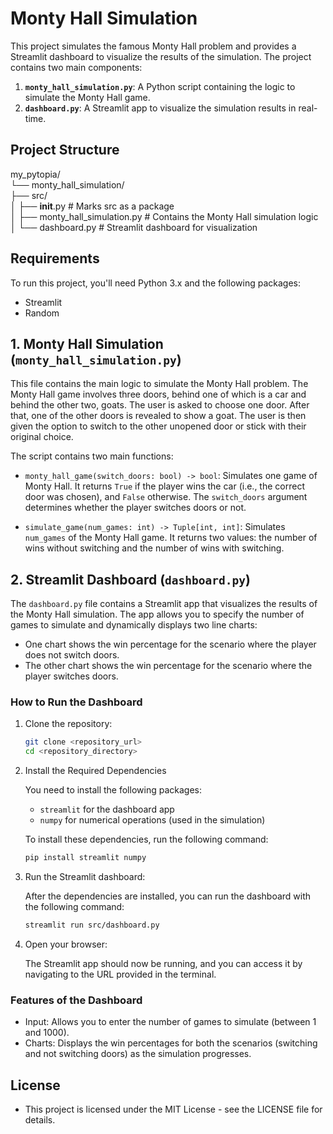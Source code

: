 # Monty Hall Simulation

This project simulates the famous Monty Hall problem and provides a Streamlit dashboard to visualize the results of the simulation. The project contains two main components:

1. **`monty_hall_simulation.py`**: A Python script containing the logic to simulate the Monty Hall game.
2. **`dashboard.py`**: A Streamlit app to visualize the simulation results in real-time.

## Project Structure

my_pytopia/  
└── monty_hall_simulation/  
    ├── src/  
    │   ├── __init__.py              # Marks src as a package  
    │   ├── monty_hall_simulation.py  # Contains the Monty Hall simulation logic  
    │   └── dashboard.py              # Streamlit dashboard for visualization

## Requirements

To run this project, you'll need Python 3.x and the following packages:
- Streamlit
- Random


## 1. **Monty Hall Simulation (`monty_hall_simulation.py`)**

This file contains the main logic to simulate the Monty Hall problem. The Monty Hall game involves three doors, behind one of which is a car and behind the other two, goats. The user is asked to choose one door. After that, one of the other doors is revealed to show a goat. The user is then given the option to switch to the other unopened door or stick with their original choice.

The script contains two main functions:

- `monty_hall_game(switch_doors: bool) -> bool`: Simulates one game of Monty Hall. It returns `True` if the player wins the car (i.e., the correct door was chosen), and `False` otherwise. The `switch_doors` argument determines whether the player switches doors or not.

- `simulate_game(num_games: int) -> Tuple[int, int]`: Simulates `num_games` of the Monty Hall game. It returns two values: the number of wins without switching and the number of wins with switching.

## 2. **Streamlit Dashboard (`dashboard.py`)**

The `dashboard.py` file contains a Streamlit app that visualizes the results of the Monty Hall simulation. The app allows you to specify the number of games to simulate and dynamically displays two line charts:

- One chart shows the win percentage for the scenario where the player does not switch doors.
- The other chart shows the win percentage for the scenario where the player switches doors.

### How to Run the Dashboard

1. Clone the repository:

   ```bash
   git clone <repository_url>
   cd <repository_directory>
2. Install the Required Dependencies

    You need to install the following packages:

    - `streamlit` for the dashboard app
    - `numpy` for numerical operations (used in the simulation)

    To install these dependencies, run the following command:

    ```bash
    pip install streamlit numpy
    ```
3. Run the Streamlit dashboard:
    
    After the dependencies are installed, you can run the dashboard with the following command:
    ```bash
    streamlit run src/dashboard.py
    ```
4. Open your browser:
    
    The Streamlit app should now be running, and you can access it by navigating to the URL provided in the terminal.
    

### Features of the Dashboard
- Input: Allows you to enter the number of games to simulate (between 1 and 1000).
- Charts: Displays the win percentages for both the scenarios (switching and not switching doors) as the simulation progresses.

## License
- This project is licensed under the MIT License - see the LICENSE file for details.
